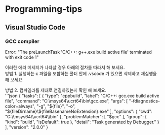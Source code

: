 # Programming-tips

## Visual Studio Code
### GCC compiler
Error: "The preLaunchTask 'C/C++: g++.exe build active file' terminated with exit code 1"

이러한 에러 메세지가 나타날 경우 아래의 절차를 따라서 해 보세요.   
방법 1. 실행하는 c 파일을 포함하는 폴더 안에 .vscode 가 있으면 삭제하고 재실행을 해 보세요.   
   
방법 2. 컴파일러를 제대로 연결하였는지 확인 해 보세요.   
'''json
{
    "tasks": [
        {
            "type": "cppbuild",
            "label": "C/C++: gcc.exe build active file",
            "command": "C:\\msys64\\ucrt64\\bin\\gcc.exe",
            "args": [
                "-fdiagnostics-color=always",
                "-g",
                "${file}",
                "-o",
                "${fileDirname}\\${fileBasenameNoExtension}.exe"
            ],
            "options": {
                "cwd": "C:\\msys64\\ucrt64\\bin"
            },
            "problemMatcher": [
                "$gcc"
            ],
            "group": {
                "kind": "build",
                "isDefault": true
            },
            "detail": "Task generated by Debugger."
        }
    ],
    "version": "2.0.0"
}
